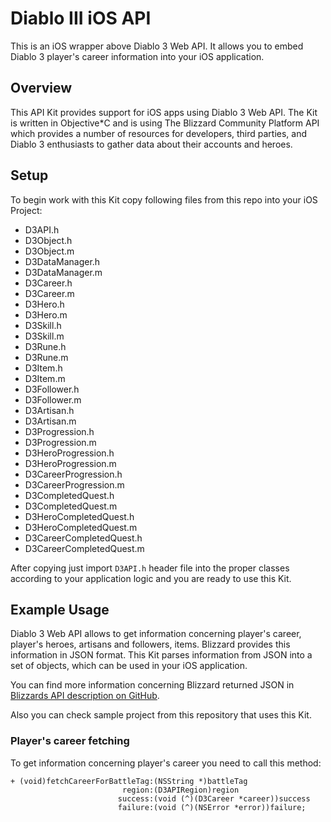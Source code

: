# Diablo III iOS API

This is an iOS wrapper above Diablo 3 Web API. It allows you to embed Diablo 3 player's career information into your iOS application.

## Overview

This API Kit provides support for iOS apps using Diablo 3 Web API. The Kit is written in Objective*C and is using The Blizzard Community Platform API which provides a number of resources for developers, third parties, and Diablo 3 enthusiasts to gather data about their accounts and heroes.

## Setup

To begin work with this Kit copy following files from this repo into your iOS Project:

* D3API.h
* D3Object.h
* D3Object.m
* D3DataManager.h
* D3DataManager.m
* D3Career.h
* D3Career.m
* D3Hero.h
* D3Hero.m
* D3Skill.h
* D3Skill.m
* D3Rune.h
* D3Rune.m
* D3Item.h
* D3Item.m
* D3Follower.h
* D3Follower.m
* D3Artisan.h
* D3Artisan.m
* D3Progression.h
* D3Progression.m
* D3HeroProgression.h
* D3HeroProgression.m
* D3CareerProgression.h
* D3CareerProgression.m
* D3CompletedQuest.h
* D3CompletedQuest.m
* D3HeroCompletedQuest.h
* D3HeroCompletedQuest.m
* D3CareerCompletedQuest.h
* D3CareerCompletedQuest.m

After copying just import `D3API.h` header file into the proper classes according to your application logic and you are ready to use this Kit.

## Example Usage

Diablo 3 Web API allows to get information concerning player's career, player's heroes, artisans and followers, items. Blizzard provides this information in JSON format. This Kit parses information from JSON into a set of objects, which can be used in your iOS application.

You can find more information concerning Blizzard returned JSON in [Blizzards API description on GitHub](https://github.com/Blizzard/d3-api-docs).

Also you can check sample project from this repository that uses this Kit.

### Player's career fetching

To get information concerning player's career you need to call this method:

```
+ (void)fetchCareerForBattleTag:(NSString *)battleTag
                         region:(D3APIRegion)region
                        success:(void (^)(D3Career *career))success
                        failure:(void (^)(NSError *error))failure;
```
